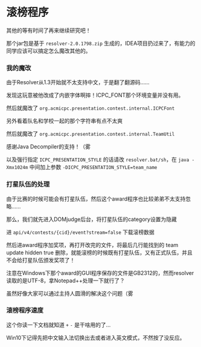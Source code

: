 # 滚榜程序

其他的等有时间了再来继续研究吧！

那个jar包是基于 `resolver-2.0.1798.zip` 生成的，IDEA项目扔过来了，有能力的同学应该可以搞定怎么魔改其他的。

### 我的魔改

由于Resolver从1.3开始就不太支持中文，于是翻了翻源码……

发现这玩意被他改成了内嵌字体啊摔！ICPC_FONT那个环境变量并没有用。

然后就魔改了 `org.acmicpc.presentation.contest.internal.ICPCFont`

另外看着队名和学校一起的那个字符串有点不太爽

然后就魔改了 `org.acmicpc.presentation.contest.internal.TeamUtil`

感谢Java Decompiler的支持！（雾

以及强行指定 `ICPC_PRESENTATION_STYLE` 的话请改 `resolver.bat/sh`，在 `java -Xmx1024m` 中间加上参数 `-DICPC_PRESENTATION_STYLE=team_name`

### 打星队伍的处理

由于比赛的时候可能会有打星队伍，然后这个award程序也比较弟弟不太支持忽略……

那么，我们就先进入DOMjudge后台，将打星队伍的category设置为隐藏

进 `api/v4/contests/{cid}/event?stream=false` 下载滚榜数据

然后进award程序加奖项，再打开改完的文件，将最后几行能找到的 team update hidden true 删除，就能滚榜的时候既有打星队伍，又有正式队伍，并且不会给打星队伍颁发奖项了！

注意在Windows下那个award的GUI程序保存的文件是GB2312的，然而resolver读取的是UTF-8，拿Notepad++处理一下就行了？

虽然好像大家可以通过主持人圆滑的解决这个问题（雾

### 滚榜程序速度

这个你读一下文档就知道 `+` `-` 是干啥用的了…

Win10下记得先把中文输入法切换出去或者进入英文模式，不然按了没反应。